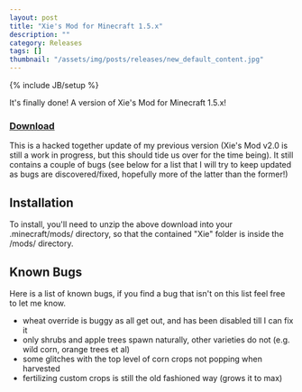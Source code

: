 ```yaml
---
layout: post
title: "Xie's Mod for Minecraft 1.5.x"
description: ""
category: Releases
tags: []
thumbnail: "/assets/img/posts/releases/new_default_content.jpg"
---
```

{% include JB/setup %}

It's finally done! A version of Xie's Mod for Minecraft 1.5.x!

### [Download](assets/files/downloads/releases/2013_Jun_03/Xie's%20Mod%20Jun9%20for%20Minecraft%201.5.x.zip)

This is a hacked together update of my previous version (Xie's Mod v2.0 is still a work in progress, but this should tide us over for the time being). It still contains a couple of bugs (see below for a list that I will try to keep updated as bugs are discovered/fixed, hopefully more of the latter than the former!)

<!--more-->

## Installation

To install, you'll need to unzip the above download into your .minecraft/mods/ directory, so that the contained "Xie" folder is inside the /mods/ directory.

## Known Bugs

Here is a list of known bugs, if you find a bug that isn't on this list feel free to let me know.

* wheat override is buggy as all get out, and has been disabled till I can fix it
* only shrubs and apple trees spawn naturally, other varieties do not (e.g. wild corn, orange trees et al)
* some glitches with the top level of corn crops not popping when harvested
* fertilizing custom crops is still the old fashioned way (grows it to max)
